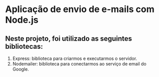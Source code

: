 # Aplicação de envio de e-mails com Node.js

## Neste projeto, foi utilizado as seguintes bibliotecas:

1. Express: biblioteca para criarmos e executarmos o servidor.
2. Nodemailer: biblioteca para conectarmos ao serviço de email do Google.